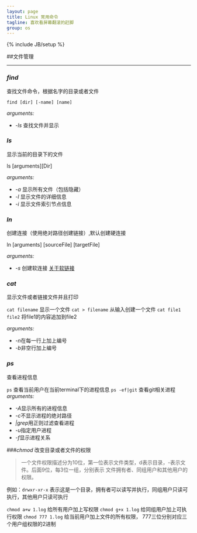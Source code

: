 ```yaml
---
layout: page
title: Linux 常用命令
tagline: 喜欢看屏幕翻滚的赶脚
group: os
---
```

{% include JB/setup %}

##文件管理

------------------

### _find_

查找文件命令，根据名字的目录或者文件

`find [dir] [-name] [name]` 

*arguments:* 

-  *-ls* 查找文件并显示



### _ls_
显示当前的目录下的文件

ls [arguments][Dir]

*arguments:* 

- *-a* 显示所有文件（包括隐藏）
- *-l* 显示文件的详细信息
- *-i* 显示文件索引节点信息


### _ln_
创建连接（使用绝对路径创建链接）,默认创建硬连接

ln [arguments] [sourceFile] [targetFile]

*arguments:* 

- *-s* 创建软连接 [关于软链接](http://www.cnblogs.com/itech/archive/2009/04/10/1433052.html)

### _cat_
显示文件或者链接文件并且打印

`cat filename` 显示一个文件
`cat > filename` 从输入创建一个文件
`cat file1 file2` 将file1的内容追加到file2

*arguments:* 

- *-n*在每一行上加上编号
- *-b*非空行加上编号


### _ps_
查看进程信息

`ps` 查看当前用户在当前terminal下的进程信息
`ps -ef|git` 查看git相关进程
*arguments:*

- *-A*显示所有的进程信息
- *-c*不显示进程的绝对路径
- *|grep*用正则过滤查看进程
- *-u*指定用户进程
- *-f*显示进程关系

###_chmod_
改变目录或者文件的权限
>一个文件权限描述分为10位，第一位表示文件类型，d表示目录，-表示文件。后面9位，每3位一组，分别表示 文件拥有者、同组用户和其他用户的权限。

例如：`drwxr-xr-x` 表示这是一个目录，拥有者可以读写并执行，同组用户只读可执行，其他用户只读可执行

`chmod a+w 1.log` 给所有用户加上写权限
`chmod g+x 1.log` 给同组用户加上可执行权限
`chmod 777 1.log` 给当前用户加上文件的所有权限， 777三位分别对应三个用户组权限的2进制

